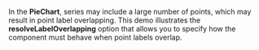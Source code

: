 In&nbsp;the **PieChart**, series may include a&nbsp;large number of&nbsp;points, which may result in&nbsp;point label overlapping. This demo illustrates the **resolveLabelOverlapping** option that allows you to&nbsp;specify how the component must behave when point labels overlap.